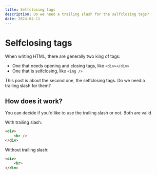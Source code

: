 ```yaml
---
title: Selfclosing tags
description: Do we need a trailing slash for the selfclosing tags?
date: 2024-04-11
---
```

# Selfclosing tags

When writing HTML, there are generally two king of tags:
- One that needs opening and closing tags, like `<div></div>`
- One that is selfclosing, like `<img />`

This post is about the second one, the selfclosing tags. Do we need a trailing slash for them?

## How does it work?

You can decide if you'd like to use the trailing slash or not. Both are valid.

With trailing slash:

```html
<div>
    <hr />
</div>
```

Without trailing slash:

```html
<div>
    <hr>
</div>
```